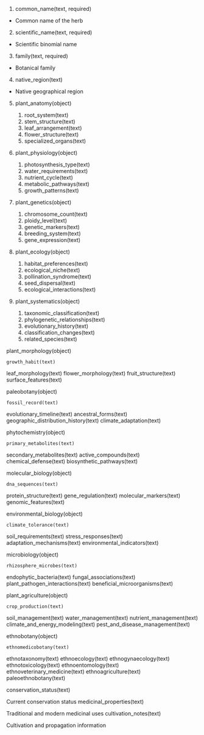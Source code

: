 1. common_name(text, required)
- Common name of the herb

2. scientific_name(text, required)
- Scientific binomial name

3. family(text, required)
- Botanical family

4. native_region(text)
- Native geographical region

5. plant_anatomy(object)
    1. root_system(text)
    2. stem_structure(text)
    3. leaf_arrangement(text)
    4. flower_structure(text)
    5. specialized_organs(text)

6. plant_physiology(object)
    1. photosynthesis_type(text)
    2. water_requirements(text)
    3. nutrient_cycle(text)
    4. metabolic_pathways(text)
    5. growth_patterns(text)

7. plant_genetics(object)
    1. chromosome_count(text)
    2. ploidy_level(text)
    3. genetic_markers(text)
    4. breeding_system(text)
    5. gene_expression(text)

8. plant_ecology(object)
    1. habitat_preferences(text)
    2. ecological_niche(text)
    3. pollination_syndrome(text)
    4. seed_dispersal(text)
    5. ecological_interactions(text)

9. plant_systematics(object)
    1. taxonomic_classification(text)
    2. phylogenetic_relationships(text)
    3. evolutionary_history(text)
    4. classification_changes(text)
    5. related_species(text)

plant_morphology(object)

    growth_habit(text)
leaf_morphology(text)
flower_morphology(text)
fruit_structure(text)
surface_features(text)

paleobotany(object)

    fossil_record(text)
evolutionary_timeline(text)
ancestral_forms(text)
geographic_distribution_history(text)
climate_adaptation(text)

phytochemistry(object)

    primary_metabolites(text)
secondary_metabolites(text)
active_compounds(text)
chemical_defense(text)
biosynthetic_pathways(text)

molecular_biology(object)

    dna_sequences(text)
protein_structure(text)
gene_regulation(text)
molecular_markers(text)
genomic_features(text)

environmental_biology(object)

    climate_tolerance(text)
soil_requirements(text)
stress_responses(text)
adaptation_mechanisms(text)
environmental_indicators(text)

microbiology(object)

    rhizosphere_microbes(text)
endophytic_bacteria(text)
fungal_associations(text)
plant_pathogen_interactions(text)
beneficial_microorganisms(text)

plant_agriculture(object)

    crop_production(text)
soil_management(text)
water_management(text)
nutrient_management(text)
climate_and_energy_modeling(text)
pest_and_disease_management(text)

ethnobotany(object)

    ethnomedicobotany(text)
ethnotaxonomy(text)
ethnoecology(text)
ethnogynaecology(text)
ethnotoxicology(text)
ethnoentomology(text)
ethnoveterinary_medicine(text)
ethnoagriculture(text)
paleoethnobotany(text)

conservation_status(text)

Current conservation status
medicinal_properties(text)

Traditional and modern medicinal uses
cultivation_notes(text)

Cultivation and propagation information